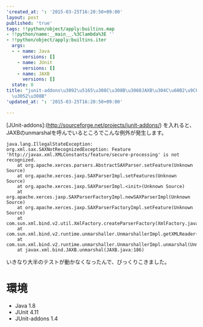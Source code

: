```yaml
---
'created_at: ': '2015-03-25T16:20:50+09:00'
layout: post
published: 'true'
tags: !!python/object/apply:builtins.map
- !!python/name:__main__.%3Clambda%3E ''
- !!python/object/apply:builtins.iter
  args:
  - - name: Java
      versions: []
    - name: JUnit
      versions: []
    - name: JAXB
      versions: []
  state: 0
title: "junit-addons\u3092\u5165\u308C\u308B\u3068JAXB\u304C\u60B2\u9CF4\u3092\u3042\
  \u3052\u308B"
'updated_at: ': '2015-03-25T16:20:50+09:00'

---
```

[JUnit-addons]:(http://sourceforge.net/projects/junit-addons/) を入れると、JAXBのunmarshalを呼んでいるところでこんな例外が発生します。  
  
```
java.lang.IllegalStateException: org.xml.sax.SAXNotRecognizedException: Feature 'http://javax.xml.XMLConstants/feature/secure-processing' is not recognized.
	at org.apache.xerces.parsers.AbstractSAXParser.setFeature(Unknown Source)
	at org.apache.xerces.jaxp.SAXParserImpl.setFeatures(Unknown Source)
	at org.apache.xerces.jaxp.SAXParserImpl.<init>(Unknown Source)
	at org.apache.xerces.jaxp.SAXParserFactoryImpl.newSAXParserImpl(Unknown Source)
	at org.apache.xerces.jaxp.SAXParserFactoryImpl.setFeature(Unknown Source)
	at com.sun.xml.bind.v2.util.XmlFactory.createParserFactory(XmlFactory.java:128)
	at com.sun.xml.bind.v2.runtime.unmarshaller.UnmarshallerImpl.getXMLReader(UnmarshallerImpl.java:154)
	at com.sun.xml.bind.v2.runtime.unmarshaller.UnmarshallerImpl.unmarshal(UnmarshallerImpl.java:291)
	at javax.xml.bind.JAXB.unmarshal(JAXB.java:186)
```  
  
いきなり大半のテストが動かなくなったんで、びっくりこきました。  
  
# 環境  
  
- Java 1.8  
- JUnit 4.11  
- JUnit-addons 1.4  
  
